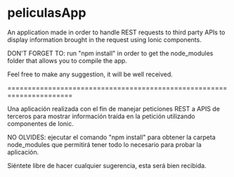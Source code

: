 # peliculasApp

An application made in order to handle REST requests to third party APIs to display information brought in the request using Ionic components.

DON'T FORGET TO: run "npm install" in order to get the node_modules folder that allows you to compile the app.

Feel free to make any suggestion, it will be well received.

======================================================================

Una aplicación realizada con el fin de manejar peticiones REST a APIS de terceros para mostrar información traída en la petición utilizando componentes de Ionic.

NO OLVIDES: ejecutar el comando "npm install" para obtener la carpeta node_modules que permitirá tener todo lo necesario para probar la aplicación.

Siéntete libre de hacer cualquier sugerencia, esta será bien recibida.
